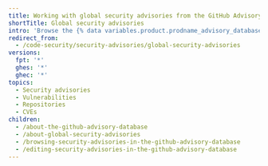 ```yaml
---
title: Working with global security advisories from the GitHub Advisory Database
shortTitle: Global security advisories
intro: 'Browse the {% data variables.product.prodname_advisory_database %} and submit improvements to any global security advisory.'
redirect_from:
  - /code-security/security-advisories/global-security-advisories
versions:
  fpt: '*'
  ghes: '*'
  ghec: '*'
topics:
  - Security advisories
  - Vulnerabilities
  - Repositories
  - CVEs
children:
  - /about-the-github-advisory-database
  - /about-global-security-advisories
  - /browsing-security-advisories-in-the-github-advisory-database
  - /editing-security-advisories-in-the-github-advisory-database
---
```


